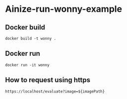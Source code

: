 # Ainize-run-wonny-example

## Docker build
```
docker build -t wonny .
```

## Docker run 
```
docker run -it wonny
```

## How to request using https
```
https://localhost/evaluate?image=${imagePath}
```

